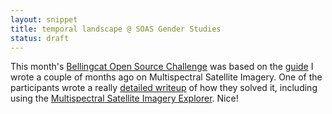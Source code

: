 ```yaml
---
layout: snippet
title: temporal landscape @ SOAS Gender Studies
status: draft
---
```


This month's [Bellingcat Open Source Challenge](https://challenge.bellingcat.com/) was based on the [guide]() I wrote a couple of months ago on Multispectral Satellite Imagery. One of the participants wrote a really [detailed writeup](https://www.0ne-nine9.co.uk/blog/bellingcat-osint-challenges-multispectral-viewpoints) of how they solved it, including using the [Multispectral Satellite Imagery Explorer](https://bellingcat-ee.projects.earthengine.app/view/multispectral-satellite-imagery-explorer). Nice!
